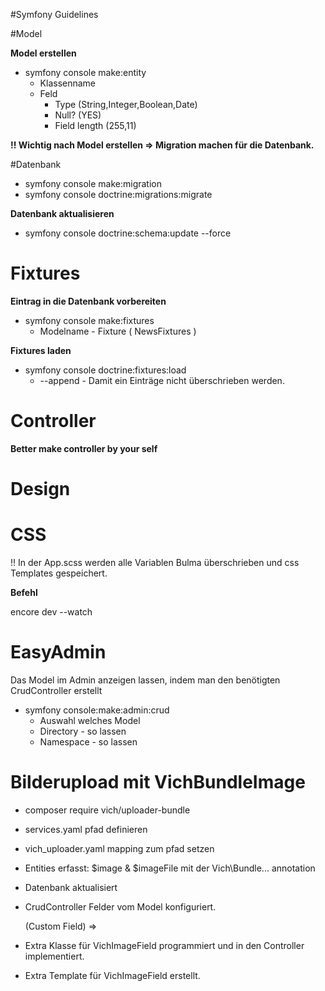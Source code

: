 #Symfony Guidelines

#Model

**Model erstellen**
* symfony console make:entity
  * Klassenname
  * Feld
    * Type (String,Integer,Boolean,Date)
    * Null? (YES)
    * Field length (255,11)
  

**!! Wichtig nach Model erstellen => Migration machen für die Datenbank.**

#Datenbank
* symfony console make:migration
* symfony console doctrine:migrations:migrate

**Datenbank aktualisieren**
* symfony console doctrine:schema:update --force



# Fixtures
**Eintrag in die Datenbank vorbereiten**

* symfony console make:fixtures
  * Modelname - Fixture ( NewsFixtures )
  
**Fixtures laden**

* symfony console doctrine:fixtures:load 
  * --append - Damit ein Einträge nicht überschrieben werden.


# Controller

**Better make controller by your self**

# Design

# CSS
!! In der App.scss werden alle Variablen Bulma überschrieben und css Templates gespeichert.

**Befehl**

encore dev --watch 

# EasyAdmin 
Das Model im Admin anzeigen lassen, indem man den benötigten CrudController erstellt
* symfony console:make:admin:crud
  * Auswahl welches Model
  * Directory - so lassen
  * Namespace - so lassen


# Bilderupload mit VichBundleImage
* composer require vich/uploader-bundle
* services.yaml pfad definieren
* vich_uploader.yaml mapping zum pfad setzen
* Entities erfasst: $image & $imageFile mit der Vich\Bundle... annotation
* Datenbank aktualisiert
* CrudController Felder vom Model konfiguriert.
  

  (Custom Field) =>
* Extra Klasse für VichImageField programmiert und in den Controller implementiert.
* Extra Template für VichImageField erstellt. 






